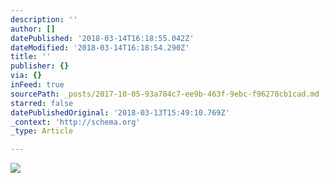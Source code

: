 ```yaml
---
description: ''
author: []
datePublished: '2018-03-14T16:18:55.042Z'
dateModified: '2018-03-14T16:18:54.290Z'
title: ''
publisher: {}
via: {}
inFeed: true
sourcePath: _posts/2017-10-05-93a784c7-ee9b-463f-9ebc-f96278cb1cad.md
starred: false
datePublishedOriginal: '2018-03-13T15:49:10.769Z'
_context: 'http://schema.org'
_type: Article

---
```

![](https://the-grid-user-content.s3-us-west-2.amazonaws.com/fa77da66-0d1c-408e-a084-98137d0c5b14.jpg)